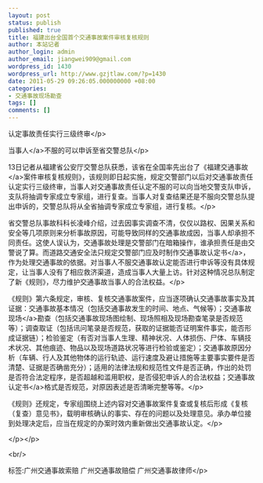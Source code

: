 ```yaml
---
layout: post
status: publish
published: true
title: 福建出台全国首个交通事故案件审核复核规则
author: 本站记者
author_login: admin
author_email: jiangwei909@gmail.com
wordpress_id: 1430
wordpress_url: http://www.gzjtlaw.com/?p=1430
date: 2011-05-29 09:26:05.000000000 +08:00
categories:
- 交通事故现场勘查
tags: []
comments: []
---
```

<p><p>认定事故责任实行三级终审<&#47;p><p> <a>当事人<&#47;a>不服的可以申诉至省交警总队<&#47;p><p> 13日记者从福建省公安厅交警总队获悉，该省在全国率先出台了《福建<a>交通事故<&#47;a>案件审核复核规则》，该规则即日起实施，规定交警部门以后对交通事故责任认定实行三级终审，当事人对交通事故责任认定不服的可以向当地交警支队申诉，支队将抽调专家成立专家组，进行复查。当事人对复查结果还是不服向交警总队提出申诉的，交警总队将从全省抽调专家成立专家组，进行复核。<&#47;p><p> 省交警总队事故科科长凌峰介绍，过去因事实调查不清，仅仅以路权、因果关系和安全等几项原则来分析事故原因，可能导致同样的交通事故成因，当事人却承担不同责任。这使人误认为，交通事故处理是交警部门在暗箱操作，谁承担责任是由交警说了算。而道路交通安全法只规定交警部门应及时制作交通<a>事故认定书<&#47;a>，作为处理交通事故的依据。对当事人不服交通事故认定能否进行申诉等没有具体规定，让当事人没有了相应救济渠道，造成当事人大量上访。针对这种情况总队制定了新《规则》，尽力维护交通事故当事人的合法权益。<&#47;p><p> 《规则》第六条规定，审核、复核交通事故案件，应当逐项确认交通事故事实及其证据：交通事故基本情况（包括交通事故发生的时间、地点、气候等）；<a>交通事故现场<&#47;a>勘查（包括交通事故现场图绘制、现场照相及现场勘查笔录是否规范等）；调查取证（包括讯问笔录是否规范，获取的证据能否证明案件事实，能否形成证据链）；检验鉴定（有否对当事人生理、精神状况、人体损伤、尸体、车辆技术状况、其他痕迹、物品以及现场道路状况等进行检验或鉴定）；交通事故原因分析（车辆、行人及其他物体的运行轨迹、运行速度及避让措施等主要事实要件是否清楚、证据是否确凿充分）；适用的法律法规和规范性文件是否正确，作出的处罚是否符合法定程序，是否超越和滥用职权，是否侵犯申诉人的合法权益；<a>交通事故认定书<&#47;a>格式是否规范，对原因表述是否清晰完整等等。<&#47;p><p> 《规则》还规定，专家组围绕上述内容对交通事故案件复查或复核后形成《复核（复查）意见书》，载明审核确认的事实、存在的问题以及处理意见。承办单位接到处理决定后，应当在规定的办案时效内重新做出交通事故认定。<&#47;p><p><&#47;p><&#47;p><br&#47;><p>标签:广州交通事故索赔 广州交通事故赔偿 广州交通事故律师<&#47;p>
